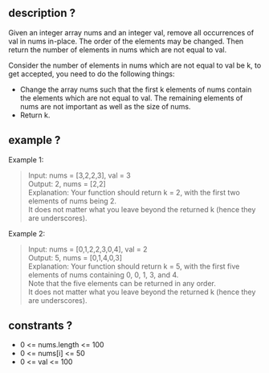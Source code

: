 ## description ?
Given an integer array nums and an integer val, remove all occurrences of val in nums in-place. The order of the elements may be changed. Then return the number of elements in nums which are not equal to val.

Consider the number of elements in nums which are not equal to val be k, to get accepted, you need to do the following things:

- Change the array nums such that the first k elements of nums contain the elements which are not equal to val. The remaining elements of nums are not important as well as the size of nums.
- Return k.

## example ?
Example 1: 

> Input: nums = [3,2,2,3], val = 3 <br>
> Output: 2, nums = [2,2] <br>
> Explanation: Your function should return k = 2, with the first two elements of nums being 2. <br>
> It does not matter what you leave beyond the returned k (hence they are underscores). <br>

Example 2:

> Input: nums = [0,1,2,2,3,0,4], val = 2 <br>
> Output: 5, nums = [0,1,4,0,3] <br>
> Explanation: Your function should return k = 5, with the first five elements of nums containing 0, 0, 1, 3, and 4. <br>
> Note that the five elements can be returned in any order. <br>
> It does not matter what you leave beyond the returned k (hence they are underscores). <br>

## constrants ?

- 0 <= nums.length <= 100
- 0 <= nums[i] <= 50
- 0 <= val <= 100
